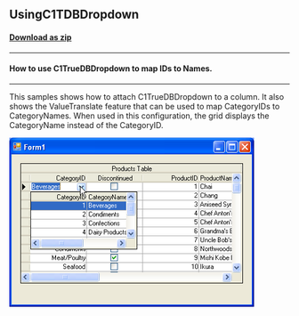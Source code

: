 ## UsingC1TDBDropdown
#### [Download as zip](https://grapecity.github.io/DownGit/#/home?url=https://github.com/GrapeCity/ComponentOne-WinForms-Samples/tree/master/NetFramework\TrueDBGrid\CS\UsingC1TDBDropdown)
____
#### How to use C1TrueDBDropdown to map IDs to Names.
____
This samples shows how to attach C1TrueDBDropdown to a column.
It also shows the ValueTranslate feature that can be used to map CategoryIDs to CategoryNames.
When used in this configuration, the grid displays the CategoryName instead of the CategoryID.

![screenshot](screenshot.PNG)
